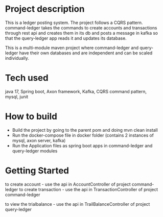 # Project description
This is a ledger posting system. 
The project follows a CQRS pattern. command-ledger takes the commands to create accounts and transactions through rest api
and creates them in its db and posts a message in kafka so that the query-ledger app reads it and updates its database.

This is a multi-module maven project where command-ledger and query-ledger have their own databases and are independent and can be scaled individually.

# Tech used

java 17, Spring boot, Axon framework, Kafka, CQRS command pattern, mysql, junit
# How to build 

* Build the project by going to the parent pom and doing mvn clean install
* Run the docker-compose file in docker folder (contains 2 instances of mysql, axon server, kafka)
* Run the Application files as spring boot apps in command-ledger and query-ledger modules


# Getting Started

to create account - use the api in AccountController of project command-ledger
to create transaction - use the api in TransactionController of project command-ledger 

to view the trialbalance - use the api in TrailBalanceController of project query-ledger
